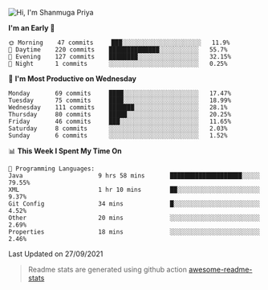 ![Hi, I'm Shanmuga Priya](https://user-images.githubusercontent.com/11372997/129910864-2785432b-adea-4e52-92eb-f9290c766e28.gif)

<!--START_SECTION:waka-->
**I'm an Early 🐤** 

```text
🌞 Morning    47 commits     ███░░░░░░░░░░░░░░░░░░░░░░   11.9% 
🌆 Daytime    220 commits    ██████████████░░░░░░░░░░░   55.7% 
🌃 Evening    127 commits    ████████░░░░░░░░░░░░░░░░░   32.15% 
🌙 Night      1 commits      ░░░░░░░░░░░░░░░░░░░░░░░░░   0.25%

```
📅 **I'm Most Productive on Wednesday** 

```text
Monday       69 commits     ████░░░░░░░░░░░░░░░░░░░░░   17.47% 
Tuesday      75 commits     ████░░░░░░░░░░░░░░░░░░░░░   18.99% 
Wednesday    111 commits    ███████░░░░░░░░░░░░░░░░░░   28.1% 
Thursday     80 commits     █████░░░░░░░░░░░░░░░░░░░░   20.25% 
Friday       46 commits     ███░░░░░░░░░░░░░░░░░░░░░░   11.65% 
Saturday     8 commits      ░░░░░░░░░░░░░░░░░░░░░░░░░   2.03% 
Sunday       6 commits      ░░░░░░░░░░░░░░░░░░░░░░░░░   1.52%

```


📊 **This Week I Spent My Time On** 

```text
💬 Programming Languages: 
Java                     9 hrs 58 mins       ████████████████████░░░░░   79.55% 
XML                      1 hr 10 mins        ██░░░░░░░░░░░░░░░░░░░░░░░   9.37% 
Git Config               34 mins             █░░░░░░░░░░░░░░░░░░░░░░░░   4.52% 
Other                    20 mins             ░░░░░░░░░░░░░░░░░░░░░░░░░   2.69% 
Properties               18 mins             ░░░░░░░░░░░░░░░░░░░░░░░░░   2.46%

```


 Last Updated on 27/09/2021
<!--END_SECTION:waka-->
> Readme stats are generated using github action [awesome-readme-stats](https://github.com/anmol098/waka-readme-stats)
<!--
**Shanmugapriya03/Shanmugapriya03** is a ✨ _special_ ✨ repository because its `README.md` (this file) appears on your GitHub profile.

Here are some ideas to get you started:

- 🔭 I’m currently working on ...
- 🌱 I’m currently learning ...
- 👯 I’m looking to collaborate on ...
- 🤔 I’m looking for help with ...
- 💬 Ask me about ...
- 📫 How to reach me: ...
- 😄 Pronouns: ...
- ⚡ Fun fact: ...
-->
